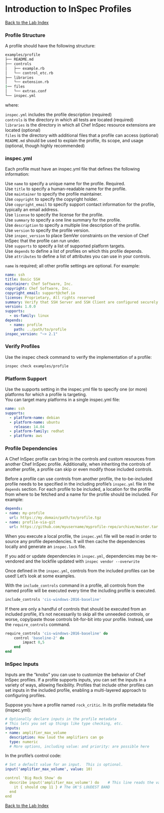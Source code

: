 # Introduction to InSpec Profiles

[Back to the Lab Index](../README.md#cooking-up-compliance---workshop)

### Profile Structure

A profile should have the following structure:

```bash
examples/profile
├── README.md
├── controls
│   ├── example.rb
│   └── control_etc.rb
├── libraries
│   └── extension.rb
|── files
│   └── extras.conf
└── inspec.yml
```
where:

`inspec.yml` includes the profile description (required)  
`controls` is the directory in which all tests are located (required)  
`libraries` is the directory in which all Chef InSpec resource extensions are located (optional)  
`files` is the directory with additional files that a profile can access (optional)  
`README.md` should be used to explain the profile, its scope, and usage (optional, though highly recommended)
  
    
### inspec.yml
  
Each profile must have an inspec.yml file that defines the following information:  

Use `name` to specify a unique name for the profile. Required.  
Use `title` to specify a human-readable name for the profile.  
Use `maintainer` to specify the profile maintainer.  
Use `copyright` to specify the copyright holder.  
Use `copyright_email` to specify support contact information for the profile, typically an email address.  
Use `license` to specify the license for the profile.  
Use `summary` to specify a one line summary for the profile.  
Use `description` to specify a multiple line description of the profile.  
Use `version` to specify the profile version.  
Use `inspec_version` to place SemVer constraints on the version of Chef InSpec that the profile can run under.  
Use `supports` to specify a list of supported platform targets.  
Use `depends` to define a list of profiles on which this profile depends.  
Use `attributes` to define a list of attributes you can use in your controls.  
  
`name` is required; all other profile settings are optional. For example:  
```yml
name: ssh
title: Basic SSH
maintainer: Chef Software, Inc.
copyright: Chef Software, Inc.
copyright_email: support@chef.io
license: Proprietary, All rights reserved
summary: Verify that SSH Server and SSH Client are configured securely
version: 1.0.0
supports:
  - os-family: linux
depends:
  - name: profile
    path: ../path/to/profile
inspec_version: "~> 2.1"
```
  

### Verify Profiles
  
Use the inspec check command to verify the implementation of a profile:  
```bash
inspec check examples/profile
```
  

### Platform Support

Use the supports setting in the inspec.yml file to specify one (or more) platforms for which a profile is targeting.   
You can target many platforms in a single inspec.yml file:
```yml
name: ssh
supports:
  - platform-name: debian
  - platform-name: ubuntu
    release: 14.04
  - platform-family: redhat
  - platform: aws
```
  

### Profile Dependencies
A Chef InSpec profile can bring in the controls and custom resources from another Chef InSpec profile. Additionally, when inheriting the controls of another profile, a profile can skip or even modify those included controls.  
  
Before a profile can use controls from another profile, the to-be-included profile needs to be specified in the including profile’s `inspec.yml` file in the `depends` section. For each profile to be included, a location for the profile from where to be fetched and a name for the profile should be included. For example:  
```yml
depends:
- name: my-profile
  url: https://my.domain/path/to/profile.tgz
- name: profile-via-git
  url: https://github.com/myusername/myprofile-repo/archive/master.tar.gz
```

When you execute a local profile, the `inspec.yml` file will be read in order to source any profile dependencies. It will then cache the dependencies locally and generate an `inspec.lock` file.  
  
If you add or update dependencies in `inspec.yml`, dependencies may be re-vendored and the lockfile updated with `inspec vendor --overwrite`  

Once defined in the `inspec.yml`, controls from the included profiles can be used! Let’s look at some examples.  
  
With the `include_controls` command in a profile, all controls from the named profile will be executed every time the including profile is executed.  
  
```ruby
include_controls 'cis-windows-2016-baseline'
```
  
If there are only a handful of controls that should be executed from an included profile, it’s not necessarily to skip all the unneeded controls, or worse, copy/paste those controls bit-for-bit into your profile. Instead, use the `require_controls` command.
  
```ruby
require_controls 'cis-windows-2016-baseline' do
    control 'baseline-2' do
        impact 0,5
    end
end
```
  
### InSpec Inputs
Inputs are the “knobs” you can use to customize the behavior of Chef InSpec profiles. If a profile supports inputs, you can set the inputs in a variety of ways, allowing flexibility. Profiles that include other profiles can set inputs in the included profile, enabling a multi-layered approach to configuring profiles.  
  
Suppose you have a profile named `rock_critic`. In its profile metadata file (inspec.yml):  
```yml
# Optionally declare inputs in the profile metadata
# This lets you set up things like type checking, etc.
inputs:
- name: amplifier_max_volume
  description: How loud the amplifiers can go
  type: numeric
  # More options, including value: and priority: are possible here
```
  
In the profile’s control code:  
```yml
# Set a default value for an input.  This is optional.
input('amplifier_max_volume', value: 10)

control 'Big Rock Show' do
  describe input('amplifier_max_volume') do    # This line reads the value of the input
    it { should cmp 11 } # The UK'S LOUDEST BAND
  end
end
```
  

[Back to the Lab Index](../README.md#cooking-up-compliance---workshop)
